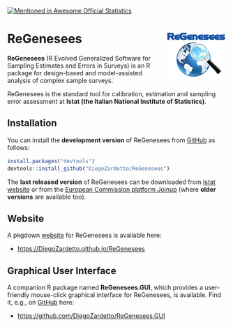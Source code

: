 [![Mentioned in Awesome Official Statistics ](https://awesome.re/mentioned-badge.svg)](http://www.awesomeofficialstatistics.org)

# ReGenesees <img src="ReGenesees_LOGO_small.png" align="right" alt="" />

**ReGenesees** (R Evolved Generalized Software for Sampling Estimates and Errors in Surveys) is an R package for design-based and model-assisted analysis of complex sample surveys.

ReGenesees is the standard tool for calibration, estimation and sampling error assessment at **Istat (the Italian National Institute of Statistics)**.


## Installation
You can install the **development version** of ReGenesees from [GitHub](https://github.com/DiegoZardetto/ReGenesees) as follows:

``` r
install.packages("devtools")
devtools::install_github("DiegoZardetto/ReGenesees")
```

The **last released version** of ReGenesees can be downloaded from [Istat website](http://www.istat.it/en/tools/methods-and-it-tools/processing-tools/regenesees) or from the [European Commission platform Joinup]( https://joinup.ec.europa.eu/solution/regenesees-system/releases) (where **older versions** are available too).


## Website
A pkgdown [website](https://DiegoZardetto.github.io/ReGenesees) for ReGenesees is available here:
- <https://DiegoZardetto.github.io/ReGenesees>


## Graphical User Interface
A companion R package named **ReGenesees.GUI**, which provides a user-friendly mouse-click graphical interface for ReGenesees, is available. Find it, e.g., on [GitHub](https://github.com/DiegoZardetto/ReGenesees.GUI) here:
- <https://github.com/DiegoZardetto/ReGenesees.GUI>
